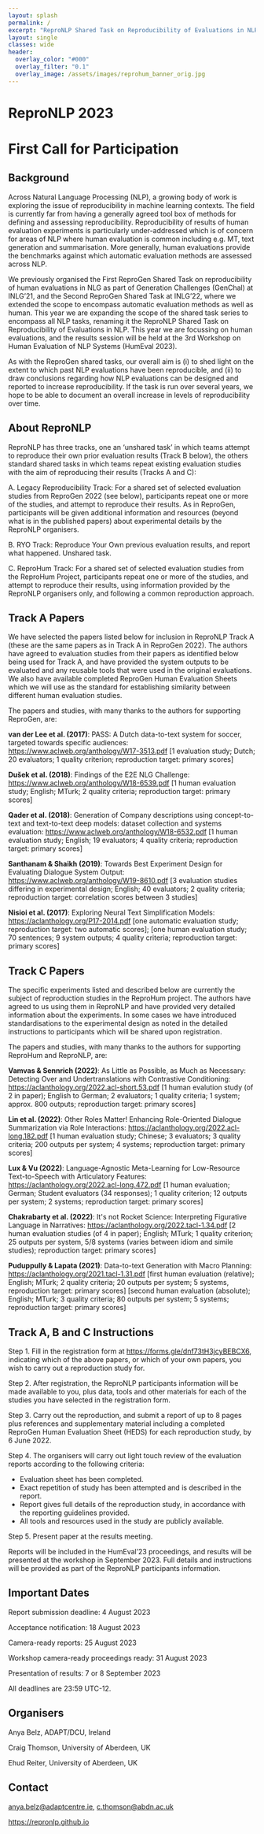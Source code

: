 ```yaml
---
layout: splash
permalink: /
excerpt: "ReproNLP Shared Task on Reproducibility of Evaluations in NLP"
layout: single
classes: wide
header:
  overlay_color: "#000"
  overlay_filter: "0.1"
  overlay_image: /assets/images/reprohum_banner_orig.jpg
---
```


# ReproNLP 2023

# First Call for Participation

## Background

Across Natural Language Processing (NLP), a growing body of work is exploring the issue of reproducibility in machine learning contexts. The field is currently far from having a generally agreed tool box of methods for defining and assessing reproducibility. Reproducibility of results of human evaluation experiments is particularly under-addressed which is of concern for areas of NLP where human evaluation is common including e.g. MT, text generation and summarisation. More generally, human evaluations provide the benchmarks against which automatic evaluation methods are assessed across NLP.

We previously organised the First ReproGen Shared Task on reproducibility of human evaluations in NLG as part of Generation Challenges (GenChal) at INLG’21, and the Second ReproGen Shared Task at INLG’22, where we extended the scope to encompass automatic evaluation methods as well as human. This year we are expanding the scope of the shared task series to encompass all NLP tasks, renaming it the ReproNLP Shared Task on Reproducibility of Evaluations in NLP. This year we are focussing on human evaluations, and the results session will be held at the 3rd Workshop on Human Evaluation of NLP Systems (HumEval 2023). 

As with the ReproGen shared tasks, our overall aim is (i) to shed light on the extent to which past NLP evaluations have been reproducible, and (ii) to draw conclusions regarding how NLP evaluations can be designed and reported to increase reproducibility. If the task is run over several years, we hope to be able to document an overall increase in levels of reproducibility over time.

## About ReproNLP

ReproNLP has three tracks, one an ‘unshared task’ in which teams attempt to reproduce their own prior evaluation results (Track B below), the others standard shared tasks in which teams repeat existing evaluation studies with the aim of reproducing their results (Tracks A and C):

A. Legacy Reproducibility Track: For a shared set of selected evaluation studies from ReproGen 2022 (see below), participants repeat one or more of the studies, and attempt to reproduce their results. As in ReproGen, participants will be given additional information and resources (beyond what is in the published papers) about experimental details by the ReproNLP organisers.

B. RYO Track: Reproduce Your Own previous evaluation results, and report what happened. Unshared task.

C. ReproHum Track: For a shared set of selected evaluation studies from the ReproHum Project, participants repeat one or more of the studies, and attempt to reproduce their results, using information provided by the ReproNLP organisers only, and following a common reproduction approach.

## Track A Papers

We have selected the papers listed below for inclusion in ReproNLP Track A (these are the same papers as in Track A in ReproGen 2022). The authors have agreed to evaluation studies from their papers as identified below being used for Track A, and have provided the system outputs to be evaluated and any reusable tools that were used in the original evaluations. We also have available completed ReproGen Human Evaluation Sheets which we will use as the standard for establishing similarity between different human evaluation studies.

The papers and studies, with many thanks to the authors for supporting ReproGen, are:

**van der Lee et al. (2017)**: PASS: A Dutch data-to-text system for soccer, targeted towards specific audiences: <https://www.aclweb.org/anthology/W17-3513.pdf> [1 evaluation study; Dutch; 20 evaluators; 1 quality criterion; reproduction target: primary scores]

**Dušek et al. (2018)**: Findings of the E2E NLG Challenge: <https://www.aclweb.org/anthology/W18-6539.pdf> [1 human evaluation study; English; MTurk; 2 quality criteria; reproduction target: primary scores]

**Qader et al. (2018)**: Generation of Company descriptions using concept-to-text and text-to-text deep models: dataset collection and systems evaluation: <https://www.aclweb.org/anthology/W18-6532.pdf> [1 human evaluation study; English; 19 evaluators; 4 quality criteria; reproduction target: primary scores]

**Santhanam & Shaikh (2019)**: Towards Best Experiment Design for Evaluating Dialogue System Output: <https://www.aclweb.org/anthology/W19-8610.pdf> [3 evaluation studies differing in experimental design; English; 40 evaluators; 2 quality criteria; reproduction target: correlation scores between 3 studies]

**Nisioi et al. (2017)**: Exploring Neural Text Simplification Models: <https://aclanthology.org/P17-2014.pdf> [one automatic evaluation study; reproduction target: two automatic scores]; [one human evaluation study; 70 sentences; 9 system outputs; 4 quality criteria; reproduction target: primary scores]

## Track C Papers

The specific experiments listed and described below are currently the subject of reproduction studies in the ReproHum project. The authors have agreed to us using them in ReproNLP and have provided very detailed information about the experiments. In some cases we have introduced standardisations to the experimental design as noted in the detailed instructions to participants which will be shared upon registration. 

The papers and studies, with many thanks to the authors for supporting ReproHum and ReproNLP, are:

**Vamvas & Sennrich (2022)**:  As Little as Possible, as Much as Necessary: Detecting Over and Undertranslations with Contrastive Conditioning:  <https://aclanthology.org/2022.acl-short.53.pdf> [1 human evalution study (of 2 in paper); English to German; 2 evaluators; 1 quality criteria; 1 system; approx. 800 outputs; reproduction target:  primary scores]

**Lin et al. (2022)**:  Other Roles Matter! Enhancing Role-Oriented Dialogue Summarization via Role Interactions:  <https://aclanthology.org/2022.acl-long.182.pdf> [1 human evaluation study; Chinese; 3 evaluators; 3 quality criteria; 200 outputs per system; 4 systems; reproduction target: primary scores]

**Lux & Vu (2022)**:  Language-Agnostic Meta-Learning for Low-Resource Text-to-Speech with Articulatory Features:  <https://aclanthology.org/2022.acl-long.472.pdf>  [1 human evaluation; German; Student evaluators (34 responses); 1 quality criterion; 12 outputs per system; 2 systems; reproduction target:  primary scores]

**Chakrabarty et al. (2022)**:  It's not Rocket Science: Interpreting Figurative Language in Narratives:  <https://aclanthology.org/2022.tacl-1.34.pdf>  [2 human evaluation studies (of 4 in paper);  English;  MTurk; 1 quality criterion; 25 outputs per system, 5/8 systems (varies between idiom and simile studies); reproduction target:  primary scores]

**Puduppully & Lapata (2021)**:  Data-to-text Generation with Macro Planning:  <https://aclanthology.org/2021.tacl-1.31.pdf>  [first human evaluation (relative); English; MTurk; 2 quality criteria; 20 outputs per system; 5 systems, reproduction target: primary scores] [second human evaluation (absolute); English; MTurk; 3 quality criteria; 80 outputs per system; 5 systems; reproduction target: primary scores]

## Track A, B and C Instructions

Step 1. Fill in the registration form at <https://forms.gle/dnf73tH3jcyBEBCX6>, indicating which of the above papers, or which of your own papers, you wish to carry out a reproduction study for.

Step 2. After registration, the ReproNLP participants information will be made available to you, plus data, tools and other materials for each of the studies you have selected in the registration form.

Step 3. Carry out the reproduction, and submit a report of up to 8 pages plus references and supplementary material including a completed ReproGen Human Evaluation Sheet (HEDS) for each reproduction study, by 6 June 2022.

Step 4. The organisers will carry out light touch review of the evaluation reports according to the following criteria:

* Evaluation sheet has been completed.
* Exact repetition of study has been attempted and is described in the report.
* Report gives full details of the reproduction study, in accordance with the reporting guidelines provided.
* All tools and resources used in the study are publicly available.

Step 5. Present paper at the results meeting.

Reports will be included in the HumEval’23 proceedings, and results will be presented at the workshop in September 2023. Full details and instructions will be provided as part of the ReproNLP participants information.

## Important Dates

Report submission deadline: 4 August 2023

Acceptance notification: 18 August 2023

Camera-ready reports: 25 August 2023

Workshop camera-ready proceedings ready: 31 August 2023

Presentation of results: 7 or 8 September 2023

All deadlines are 23:59 UTC-12.

## Organisers

Anya Belz, ADAPT/DCU, Ireland

Craig Thomson, University of Aberdeen, UK

Ehud Reiter, University of Aberdeen, UK

## Contact

anya.belz@adaptcentre.ie, c.thomson@abdn.ac.uk 

<https://repronlp.github.io>
